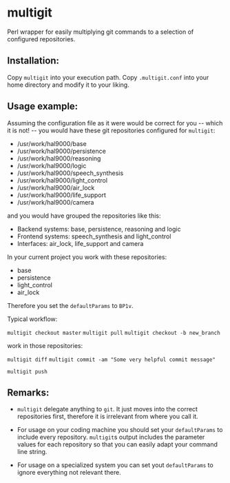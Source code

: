 multigit
========

Perl wrapper for easily multiplying git commands to a selection of configured repositories.

## Installation:

Copy `multigit` into your execution path.
Copy `.multigit.conf` into your home directory and modify it to your liking.

## Usage example:

Assuming the configuration file as it were would be correct for you -- which it is not! --
you would have these git repositories configured for `multigit`:

 - /usr/work/hal9000/base
 - /usr/work/hal9000/persistence
 - /usr/work/hal9000/reasoning
 - /usr/work/hal9000/logic
 - /usr/work/hal9000/speech\_synthesis
 - /usr/work/hal9000/light\_control
 - /usr/work/hal9000/air\_lock
 - /usr/work/hal9000/life\_support
 - /usr/work/hal9000/camera

and you would have grouped the repositories like this:

 - Backend systems: base, persistence, reasoning and logic
 - Frontend systems: speech\_synthesis and light\_control
 - Interfaces: air\_lock, life\_support and camera

In your current project you work with these repositories:
 - base
 - persistence
 - light\_control
 - air\_lock

Therefore you set the `defaultParams` to `BP1v`.

Typical workflow:

`multigit checkout master`
`multigit pull`
`multigit checkout -b new_branch`

work in those repositories:

`multigit diff`
`multigit commit -am "Some very helpful commit message"`

`multigit push`

## Remarks:

 - `multigit` delegate anything to `git`. It just moves into the correct repositories first,
   therefore it is irrelevant from where you call it.

 - For usage on your coding machine you should set your `defaultParams` to include every repository.
   `multigit`s output includes the parameter values for each repository so that you can easily adapt your
   command line string.

 - For usage on a specialized system you can set yout `defaultParams` to ignore everything not relevant there.
